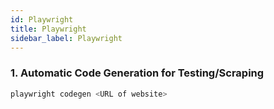 ```yaml
---
id: Playwright
title: Playwright
sidebar_label: Playwright
---
```


### 1. Automatic Code Generation for Testing/Scraping

```bash
playwright codegen <URL of website>
```